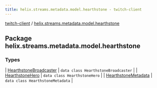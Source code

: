 ```yaml
---
title: helix.streams.metadata.model.hearthstone - twitch-client
---
```


[twitch-client](../index.html) / [helix.streams.metadata.model.hearthstone](./index.html)

## Package helix.streams.metadata.model.hearthstone

### Types

| [HearthstoneBroadcaster](-hearthstone-broadcaster/index.html) | `data class HearthstoneBroadcaster` |
| [HearthstoneHero](-hearthstone-hero/index.html) | `data class HearthstoneHero` |
| [HearthstoneMetadata](-hearthstone-metadata/index.html) | `data class HearthstoneMetadata` |

